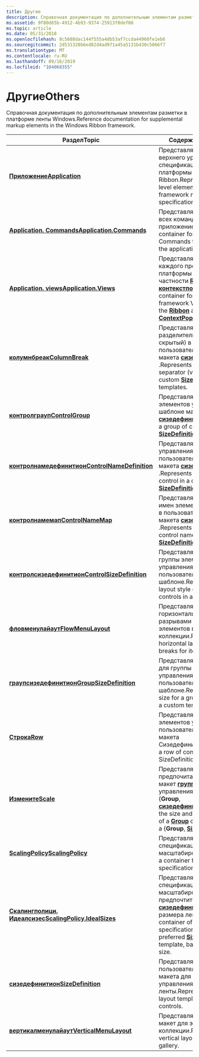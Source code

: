 ```yaml
---
title: Другие
description: Справочная документация по дополнительным элементам разметки в платформе ленты Windows.
ms.assetid: 9f80d65b-4912-4b93-9374-25913f0def08
ms.topic: article
ms.date: 05/31/2018
ms.openlocfilehash: 8c5688dac144f555a4db53af7ccda44960fe1eb6
ms.sourcegitcommit: 2d531328b6ed82d4ad971a45a5131b430c5866f7
ms.translationtype: MT
ms.contentlocale: ru-RU
ms.lasthandoff: 09/16/2019
ms.locfileid: "104068355"
---
```

# <a name="others"></a><span data-ttu-id="bb864-103">Другие</span><span class="sxs-lookup"><span data-stu-id="bb864-103">Others</span></span>

<span data-ttu-id="bb864-104">Справочная документация по дополнительным элементам разметки в платформе ленты Windows.</span><span class="sxs-lookup"><span data-stu-id="bb864-104">Reference documentation for supplemental markup elements in the Windows Ribbon framework.</span></span>



| <span data-ttu-id="bb864-105">Раздел</span><span class="sxs-lookup"><span data-stu-id="bb864-105">Topic</span></span>                                                                              | <span data-ttu-id="bb864-106">Содержимое</span><span class="sxs-lookup"><span data-stu-id="bb864-106">Contents</span></span>                                                                                                                                                                                                       |
|------------------------------------------------------------------------------------|----------------------------------------------------------------------------------------------------------------------------------------------------------------------------------------------------------------|
| [<span data-ttu-id="bb864-107">**Приложение**</span><span class="sxs-lookup"><span data-stu-id="bb864-107">**Application**</span></span>](windowsribbon-element-application.md)                           | <span data-ttu-id="bb864-108">Представляет элемент верхнего уровня в спецификации разметки платформы Ribbon.</span><span class="sxs-lookup"><span data-stu-id="bb864-108">Represents the top-level element in the Ribbon framework markup specification.</span></span><br/>                                                                                                                      |
| [<span data-ttu-id="bb864-109">**Application. Commands**</span><span class="sxs-lookup"><span data-stu-id="bb864-109">**Application.Commands**</span></span>](windowsribbon-element-application-commands.md)         | <span data-ttu-id="bb864-110">Представляет контейнер для всех команд, определенных приложением.</span><span class="sxs-lookup"><span data-stu-id="bb864-110">Represents a container for all the Commands that are defined by the application.</span></span><br/>                                                                                                                    |
| [<span data-ttu-id="bb864-111">**Application. views**</span><span class="sxs-lookup"><span data-stu-id="bb864-111">**Application.Views**</span></span>](windowsribbon-element-application-views.md)               | <span data-ttu-id="bb864-112">Представляет контейнер для каждого представления платформы ленты, в частности [**Ribbon**](windowsribbon-element-ribbon.md) и [**контекстпопуп**](windowsribbon-element-contextpopup.md).</span><span class="sxs-lookup"><span data-stu-id="bb864-112">Represents a container for each Ribbon framework View, specifically the [**Ribbon**](windowsribbon-element-ribbon.md) and the [**ContextPopup**](windowsribbon-element-contextpopup.md).</span></span><br/>          |
| [<span data-ttu-id="bb864-113">**колумнбреак**</span><span class="sxs-lookup"><span data-stu-id="bb864-113">**ColumnBreak**</span></span>](windowsribbon-element-columnbreak.md)                           | <span data-ttu-id="bb864-114">Представляет вертикальный разделитель (видимый или скрытый) в пользовательских шаблонах макета [**сизедефинитион**](windowsribbon-element-sizedefinition.md) .</span><span class="sxs-lookup"><span data-stu-id="bb864-114">Represents a vertical separator (visible or hidden) in custom [**SizeDefinition**](windowsribbon-element-sizedefinition.md) layout templates.</span></span><br/>                                                      |
| [<span data-ttu-id="bb864-115">**контролграуп**</span><span class="sxs-lookup"><span data-stu-id="bb864-115">**ControlGroup**</span></span>](windowsribbon-element-controlgroup.md)                         | <span data-ttu-id="bb864-116">Представляет группу элементов управления в шаблоне макета [**сизедефинитион**](windowsribbon-element-sizedefinition.md) .</span><span class="sxs-lookup"><span data-stu-id="bb864-116">Represents a group of controls in a [**SizeDefinition**](windowsribbon-element-sizedefinition.md) layout template.</span></span><br/>                                                                                 |
| [<span data-ttu-id="bb864-117">**контролнамедефинитион**</span><span class="sxs-lookup"><span data-stu-id="bb864-117">**ControlNameDefinition**</span></span>](windowsribbon-element-controlnamedefinition.md)       | <span data-ttu-id="bb864-118">Представляет имя элемента управления в пользовательском шаблоне макета [**сизедефинитион**](windowsribbon-element-sizedefinition.md) .</span><span class="sxs-lookup"><span data-stu-id="bb864-118">Represents a name of a control in a custom [**SizeDefinition**](windowsribbon-element-sizedefinition.md) layout template.</span></span><br/>                                                                          |
| [<span data-ttu-id="bb864-119">**контролнамемап**</span><span class="sxs-lookup"><span data-stu-id="bb864-119">**ControlNameMap**</span></span>](windowsribbon-element-controlnamemap.md)                     | <span data-ttu-id="bb864-120">Представляет контейнер для имен элементов управления в пользовательском шаблоне макета [**сизедефинитион**](windowsribbon-element-sizedefinition.md) .</span><span class="sxs-lookup"><span data-stu-id="bb864-120">Represents a container for control names in a custom [**SizeDefinition**](windowsribbon-element-sizedefinition.md) layout template.</span></span><br/>                                                                |
| [<span data-ttu-id="bb864-121">**контролсизедефинитион**</span><span class="sxs-lookup"><span data-stu-id="bb864-121">**ControlSizeDefinition**</span></span>](windowsribbon-element-controlsizedefinition.md)       | <span data-ttu-id="bb864-122">Представляет стиль макета группы элементов управления в пользовательском шаблоне.</span><span class="sxs-lookup"><span data-stu-id="bb864-122">Represents the layout style of a group of controls in a custom template.</span></span><br/>                                                                                                                            |
| [<span data-ttu-id="bb864-123">**фловменулайаут**</span><span class="sxs-lookup"><span data-stu-id="bb864-123">**FlowMenuLayout**</span></span>](windowsribbon-element-flowmenulayout.md)                     | <span data-ttu-id="bb864-124">Представляет горизонтальный макет с разрывами строк для элементов в коллекции.</span><span class="sxs-lookup"><span data-stu-id="bb864-124">Represents a horizontal layout with line breaks for items in a gallery.</span></span><br/>                                                                                                                             |
| [<span data-ttu-id="bb864-125">**граупсизедефинитион**</span><span class="sxs-lookup"><span data-stu-id="bb864-125">**GroupSizeDefinition**</span></span>](windowsribbon-element-groupsizedefinition.md)           | <span data-ttu-id="bb864-126">Представляет размер макета для группы элементов управления в пользовательском шаблоне.</span><span class="sxs-lookup"><span data-stu-id="bb864-126">Represents a layout size for a group of controls in a custom template.</span></span><br/>                                                                                                                              |
| [<span data-ttu-id="bb864-127">**Строка**</span><span class="sxs-lookup"><span data-stu-id="bb864-127">**Row**</span></span>](windowsribbon-element-row.md)                                           | <span data-ttu-id="bb864-128">Представляет строку элементов управления в пользовательском шаблоне макета Сизедефинитион.</span><span class="sxs-lookup"><span data-stu-id="bb864-128">Represents a row of controls in a custom SizeDefinition layout template.</span></span><br/>                                                                                                                            |
| [<span data-ttu-id="bb864-129">**Измените**</span><span class="sxs-lookup"><span data-stu-id="bb864-129">**Scale**</span></span>](windowsribbon-element-scale.md)                                       | <span data-ttu-id="bb864-130">Представляет предпочитаемый размер и макет [**группы**](windowsribbon-element-group.md) элементов управления с помощью пары {**Group**, [**сизедефинитион**](windowsribbon-element-sizedefinition.md)}.</span><span class="sxs-lookup"><span data-stu-id="bb864-130">Represents the size and layout preference of a [**Group**](windowsribbon-element-group.md) of controls through a {**Group**, [**SizeDefinition**](windowsribbon-element-sizedefinition.md)} pair.</span></span><br/> |
| [<span data-ttu-id="bb864-131">**ScalingPolicy**</span><span class="sxs-lookup"><span data-stu-id="bb864-131">**ScalingPolicy**</span></span>](windowsribbon-element-scalingpolicy.md)                       | <span data-ttu-id="bb864-132">Представляет контейнер для спецификаций масштабирования.</span><span class="sxs-lookup"><span data-stu-id="bb864-132">Represents a container for scaling specifications.</span></span><br/>                                                                                                                                                  |
| [<span data-ttu-id="bb864-133">**Скалингполици. Идеалсизес**</span><span class="sxs-lookup"><span data-stu-id="bb864-133">**ScalingPolicy.IdealSizes**</span></span>](windowsribbon-element-scalingpolicy-idealsizes.md) | <span data-ttu-id="bb864-134">Представляет контейнер спецификаций масштабирования для предпочтительного шаблона [**сизедефинитион**](windowsribbon-element-sizedefinition.md) на основе размера ленты.</span><span class="sxs-lookup"><span data-stu-id="bb864-134">Represents a container of scaling specifications for the preferred [**SizeDefinition**](windowsribbon-element-sizedefinition.md) template, based on Ribbon size.</span></span><br/>                                   |
| [<span data-ttu-id="bb864-135">**сизедефинитион**</span><span class="sxs-lookup"><span data-stu-id="bb864-135">**SizeDefinition**</span></span>](windowsribbon-element-sizedefinition.md)                     | <span data-ttu-id="bb864-136">Представляет пользовательский шаблон макета для элементов управления ленты.</span><span class="sxs-lookup"><span data-stu-id="bb864-136">Represents a custom layout template of Ribbon controls.</span></span> <br/>                                                                                                                                            |
| [<span data-ttu-id="bb864-137">**вертикалменулайаут**</span><span class="sxs-lookup"><span data-stu-id="bb864-137">**VerticalMenuLayout**</span></span>](windowsribbon-element-verticalmenulayout.md)             | <span data-ttu-id="bb864-138">Представляет вертикальный макет для элементов в коллекции.</span><span class="sxs-lookup"><span data-stu-id="bb864-138">Represents a vertical layout for items in a gallery.</span></span><br/>                                                                                                                                                |



 

 

 





